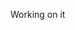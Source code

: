 Working on it
<!-- # Introduce EzyBusiness, Business Profile and Related-Links ALL in one page - Courier Hacks 2022

## 1-2 mins video

## Description of the project
Starting a business is a sort of hassle for most business owners. Even though the pandemic ends (not entirely), it doesn’t mean all businesses or restaurants can boost their marketing to increase sales. They have to struggle with advertising and social media marketing. Sometimes, those things don’t give so much exposure to the customers to visit their places, especially when the person has just started their business. The factors could be:
<strong> 
- The website doesn’t provide enough credibility to customers
- The business owners don’t know how to promote their business due to a lack of marketing skill </strong>

That’s why we provide EzyBusiness, which helps business owners to develop their website for free and the URL that specifically has all of the marketing thing related to the business.

## Target and Location
- Small business owners in Lacey, WA state, US
- Customers age 40-55 in Lacey, WA state, US

## Teammates

<img src = "https://drive.google.com/uc?export=view&id=1OhRVyPeI7JlxMvfXcRgMj5jsJciS3iyc" alt = "My picture" width = 700/>

<br>

## Inspiration behind the project
It started with Beatrix visiting two businesses in Lacey, WA state, US. They both sell different types of things:

<img src = "https://drive.google.com/uc?export=view&id=1B_zCF3tRrTLi0CW8ZwY8hmMFEVy9zMxu" alt = "My picture" width = 700/>

They mentioned that they had a hard time marketing their business, and in the end, they had to use paid ads to boost marketing and, at the same time, pay the other costs, such as the inventory, promo cost, food ingredients, workers, etc.
To support the argument from those two businesses, we tried to do secondary research. Based on the research,

<img src = "https://drive.google.com/uc?export=view&id=1FcVd_n1qA2XeMf6VeX9oW-Tkk2SxVq7y" alt = "My picture" width = 700/>

We can tell that website is the first page where customers want to see what this business is about and what services they offer. Sometimes, all information on the internet about the business can overwhelm customers.

Source: [Toasttab](https://pos.toasttab.com/blog/on-the-line/restaurant-marketing-budget), [Markbrinker](https://www.markbrinker.com/a-bad-website-can-hurt-your-business), and Unsplash (Picture)



## Explanation of problem it solves
In this case, we focuses first on the business like restaurants and cafe. The problems we are trying to solve with our app/website:
### For business owners:
- Having a tech savvy issue while creating and maintaining their own website
- Hiring designers to custom their website might be quite expensive
- Managing social media is quite difficult especially to increase the traffic or click rate

### For customers:
- Having a hard time to find all information related to business in one page
- Having trust issue due to the website design (inconsistent design)
- Getting overwhelmed with many recommended options out there 
- Having a hard time to find the promo related to specific restaurant
- Getting many email spams when subscribing to the specific coupon website


## Tools we used
![GitHub](https://img.shields.io/badge/-GitHub-black?logo=github&style=social)&nbsp;&nbsp; 
![VSCode](https://img.shields.io/badge/-Vscode-black?logo=visual-studio-code&style=social)&nbsp;&nbsp; 
![Notion](https://img.shields.io/badge/-Notion-black?logo=notion&style=social)&nbsp;&nbsp; 
![Figma](https://img.shields.io/badge/-Figma-black?logo=figma&style=social)&nbsp;&nbsp; 


##Technologies (API and Frontend) and how it is integrated

##Challenges that we faced

##What we enjoyed and learned

Check out our [Devpost]() here -->
